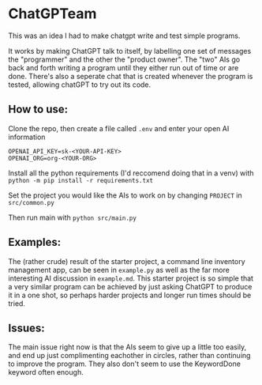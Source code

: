 # ChatGPTeam

This was an idea I had to make chatgpt write and test simple programs.

It works by making ChatGPT talk to itself, by labelling one set of messages
the "programmer" and the other the "product owner". The "two" AIs
go back and forth writing a program until they either run out of time
or are done. 
There's also a seperate chat that is created whenever the program is tested, allowing chatGPT to try out its code.
## How to use:
Clone the repo, then create a file called `.env` and enter your open AI information
```
OPENAI_API_KEY=sk-<YOUR-API-KEY>
OPENAI_ORG=org-<YOUR-ORG>
```

Install all the python requirements (I'd reccomend doing that in a venv) with `python -m pip install -r requirements.txt`

Set the project you would like the AIs to work on by changing `PROJECT` in `src/common.py`

Then run main with `python src/main.py`

## Examples:
The (rather crude) result of the starter project, a command line inventory management app, can be seen in `example.py` as well as the far more interesting
AI discussion in `example.md`. This starter project is so simple that
a very similar program can be achieved by just asking ChatGPT to produce it
in a one shot, so perhaps harder projects and longer run times should be tried.

## Issues:
The main issue right now is that the AIs seem to give up a little too easily, and
end up just complimenting eachother in circles, rather than continuing to improve
the program. They also don't seem to use the KeywordDone keyword often enough.